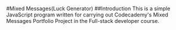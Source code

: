 #Mixed Messages(Luck Generator)
##Introduction
This is a simple JavaScript program written for carrying out Codecademy's Mixed Messages Portfolio Project in the Full-stack developer course.